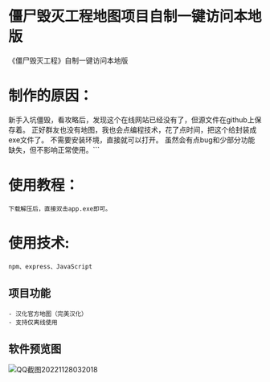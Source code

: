 
# 僵尸毁灭工程地图项目自制一键访问本地版
  
《僵尸毁灭工程》自制一键访问本地版

# 制作的原因：

新手入坑僵毁，看攻略后，发现这个在线网站已经没有了，但源文件在github上保存着。
正好群友也没有地图，我也会点编程技术，花了点时间，把这个给封装成exe文件了。
不需要安装环境，直接就可以打开。
虽然会有点bug和少部分功能缺失，但不影响正常使用。```

# 使用教程：
````
下载解压后，直接双击app.exe即可。
````

# 使用技术:
````
npm、express、JavaScript 
````

## 项目功能
````
- 汉化官方地图（完美汉化）
- 支持仅离线使用
````

##  软件预览图

![QQ截图20221128032018](https://user-images.githubusercontent.com/70384877/204155501-679e2e5b-2ed2-4545-891a-c37664890d2c.png)



